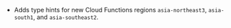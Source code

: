 - Adds type hints for new Cloud Functions regions `asia-northeast3`, `asia-south1`, and `asia-southeast2`.

